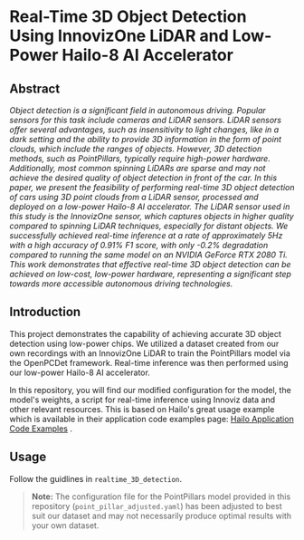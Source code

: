 # Real-Time 3D Object Detection Using InnovizOne LiDAR and Low-Power Hailo-8 AI Accelerator

## Abstract

*Object detection is a significant field in autonomous driving. Popular sensors for this task include cameras and LiDAR sensors. LiDAR sensors offer several advantages, such as insensitivity to light changes, like in a dark setting and the ability to provide 3D information in the form of point clouds, which include the ranges of objects. However, 3D detection methods, such as PointPillars, typically require high-power hardware. Additionally, most common spinning LiDARs are sparse and may not achieve the desired quality of object detection in front of the car. In this paper, we present the feasibility of performing real-time 3D object detection of cars using 3D point clouds from a LiDAR sensor, processed and deployed on a low-power Hailo-8 AI accelerator. The LiDAR sensor used in this study is the InnovizOne sensor, which captures objects in higher quality compared to spinning LiDAR techniques, especially for distant objects. We successfully achieved real-time inference at a rate of approximately 5Hz with a high accuracy of 0.91% F1 score, with only -0.2% degradation compared to running the same model on an NVIDIA GeForce RTX 2080 Ti. This work demonstrates that effective real-time 3D object detection can be achieved on low-cost, low-power hardware, representing a significant step towards more accessible autonomous driving technologies.*

## Introduction
This project demonstrates the capability of achieving accurate 3D object detection using low-power chips. We utilized a dataset created from our own recordings with an InnovizOne LiDAR to train the PointPillars model via the OpenPCDet framework. Real-time inference was then performed using our low-power Hailo-8 AI accelerator.

In this repository, you will find our modified configuration for the model, the model's weights, a script for real-time inference using Innoviz data and other relevant resources. This is based on Hailo's great usage example which is available in their application code examples page: [Hailo Application Code Examples](https://github.com/hailo-ai/Hailo-Application-Code-Examples/tree/main)
.

## Usage
Follow the guidlines in ``realtime_3D_detection``.

> **Note:** The configuration file for the PointPillars model provided in this repository (``point_pillar_adjusted.yaml``) has been adjusted to best suit our dataset and may not necessarily produce optimal results with your own dataset.